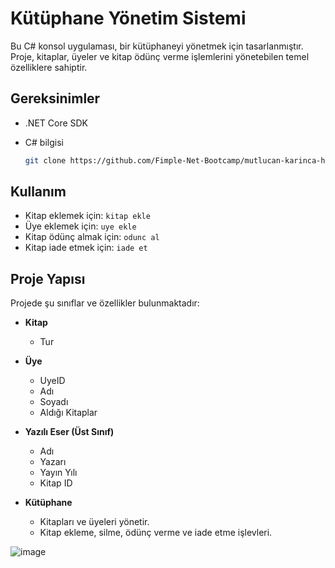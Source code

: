 # Kütüphane Yönetim Sistemi

Bu C# konsol uygulaması, bir kütüphaneyi yönetmek için tasarlanmıştır. Proje, kitaplar, üyeler ve kitap ödünç verme işlemlerini yönetebilen temel özelliklere sahiptir.

## Gereksinimler

- .NET Core SDK
- C# bilgisi



    ```bash
    git clone https://github.com/Fimple-Net-Bootcamp/mutlucan-karinca-homework-1
    ```


## Kullanım

- Kitap eklemek için: `kitap ekle`
- Üye eklemek için: `uye ekle`
- Kitap ödünç almak için: `odunc al`
- Kitap iade etmek için: `iade et`

## Proje Yapısı

Projede şu sınıflar ve özellikler bulunmaktadır:

- **Kitap**
  - Tur

- **Üye**
  - UyeID
  - Adı
  - Soyadı
  - Aldığı Kitaplar

- **Yazılı Eser (Üst Sınıf)**
  - Adı
  - Yazarı
  - Yayın Yılı
  - Kitap ID

- **Kütüphane**
  - Kitapları ve üyeleri yönetir.
  - Kitap ekleme, silme, ödünç verme ve iade etme işlevleri.

![image](https://github.com/Fimple-Net-Bootcamp/mutlucan-karinca-homework-1/assets/42838012/d4194d9e-eee1-4616-9924-83ed998a26ca)
